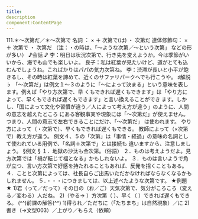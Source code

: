 ```yaml
---
title:
description
component:ContentPage
---
```



111.＊～次第だ／＊～次第で
名詞 ： × ＋ 次第で(は) ・
次第だ
連体修飾句： × ＋ 次第で ・
次第だ
（注：・の時は、「～ような次第／～という次第」 などの形が多い）
♪会話 ♪
李：明日は状況次第で、行き先を変えようか。今は季節がいいから、海でも山でも楽しいよ。 良子：私は紅葉が見たいけど、道がとても込むんでしょうね。こればかりはパパの気力次第ね。
李：渋滞が長いと小平が飽きるし、その時は紅葉を諦めて、近くのサファリパークへでも行こうや。
♯解説 ♭
「～次第だ」は例文１～３のように「～によって決まる」という意味を表します。例えば「やり方次第で、早 くもできれば遅くもできます」は「やり方によって、早くもできれば遅くもできます」と言い換えることができ ます。しかし、「国によって文化や習慣が違う／人によって考え方が違う」のように、人間の意志を越えたところ にある客観事実や現象には「～次第だ」が使えません。つまり、人間の意志で左右できることにだけ、「～次第だ」 は使われます。
やり方によって（・次第で）、早くもできれば遅くもできる。 教師によって（×次第で）教え方が違う。
例文４、５の「次第」は「事情・経過」の意味の名詞として使われている用例で、「名詞＋次第で」とは接続も 違いますから、注意しましょう。
§例文 §
１．地獄の沙汰も金次第。（俗語）
２．ものは考えようだよ。見方次第では「禍が転じて福となる」かもしれないよ。
３．ものは言いようで角が立つ、言い方次第で好感を持たれることもあれば、反発を招くこともある。
４．ことと次第によっては、社長自らご出馬いただかなければならなくなるかもしれません。
５．・・・につきましては、以上述べたような次第です。
★例題 ★
1)君（って／だって）その日の（お／ご）天気次第で、気分がころころ（変える／変わる）人だね。
2)（やる→ ）方次第（ ）、早く（ ）できれば遅くもできる。
(^^)前課の解答(^^)
1)得られ／ただちに（「たちまち」は自然現象）／に
2)書き（→文型003）／上がり／もらえ（依頼）
